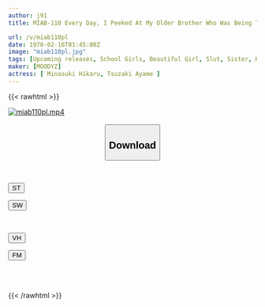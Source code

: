 ```yaml
---
author: j91
title: MIAB-110 Every Day, I Peeked At My Older Brother Who Was Being Taught Kissing By A Female College Student Tutor And Was Steadily Improving...I (my Younger Sister) Also Started Kissing... Hikaru Minazuki

url: /v/miab110pl
date: 1970-02-16T01:45:00Z
image: "miab110pl.jpg"
tags: [Upcoming releases, School Girls, Beautiful Girl, Slut, Sister, Kiss	]
maker: [MOODYZ]
actress: [ Minasuki Hikaru, Tsuzaki Ayame ]
---
```



{{< rawhtml >}}

<div class="video" data-videoid="pending_link.html">
    <a href="javascript:;">
        <img src="/v/miab110pl/miab110pl.jpg" width="WIDTH" height="HEIGHT" alt="miab110pl.mp4" loading="lazy">
    </a>
</div>

<script type="text/javascript" src="https://j91.asia/asset/on-demand-pend.js"></script>

<br>
  <link rel="stylesheet" href="https://j91.asia/asset/bs5.css">
  
  <center>
  <button class="btn btn-primary" type="button" data-bs-toggle="collapse" data-bs-target=".multi-collapse" aria-expanded="false" aria-controls="multiCollapseExample1 multiCollapseExample2"><h2>Download</h2></button></center>
</p>
<div class="row">
  <div class="col">
    <div class="collapse multi-collapse" id="multiCollapseExample1">
      <div class="card card-body">
	      	      <br>
<div class="buttons">  
<p><a href="https://j91.asia/pending_link.html" target="_blank"><button class="btn-hover color-3"><i class="fa fa-download"></i> ST</button></a></p>
<p><a href="https://j91.asia/pending_link.html" target="_blank"><button class="btn-hover color-2"><i class="fa fa-download"></i> SW</button></a></p></div>
    </div>
  </div>
</div>
  <div class="col">
    <div class="collapse multi-collapse" id="multiCollapseExample2">
      <div class="card card-body">
	      <br>
<div class="buttons">
<p><a href="https://j91.asia/pending_link.html" target="_blank"><button class="btn-hover color-9"><i class="fa fa-download"></i> VH</button></a></p>
<p><a href="https://j91.asia/pending_link.html"><button class="btn-hover color-8"><i class="fa fa-download"></i> FM</button></a></p></div>
<br><br>
      </div>
    </div>
  </div>
</div>

{{< /rawhtml >}}